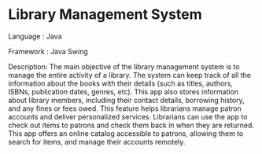 # Library Management System

Language   : Java

Framework  : Java Swing

Description: The main objective of the library management system is to manage the entire activity of a library. The system can keep track of all the information about the books with their details (such as titles, authors, ISBNs, publication dates, genres, etc). This app also stores information about library members, including their contact details, borrowing history, and any fines or fees owed. This feature helps librarians manage patron accounts and deliver personalized services. Librarians can use the app to check out items to patrons and check them back in when they are returned. This app offers an online catalog accessible to patrons, allowing them to search for items, and manage their accounts remotely.


